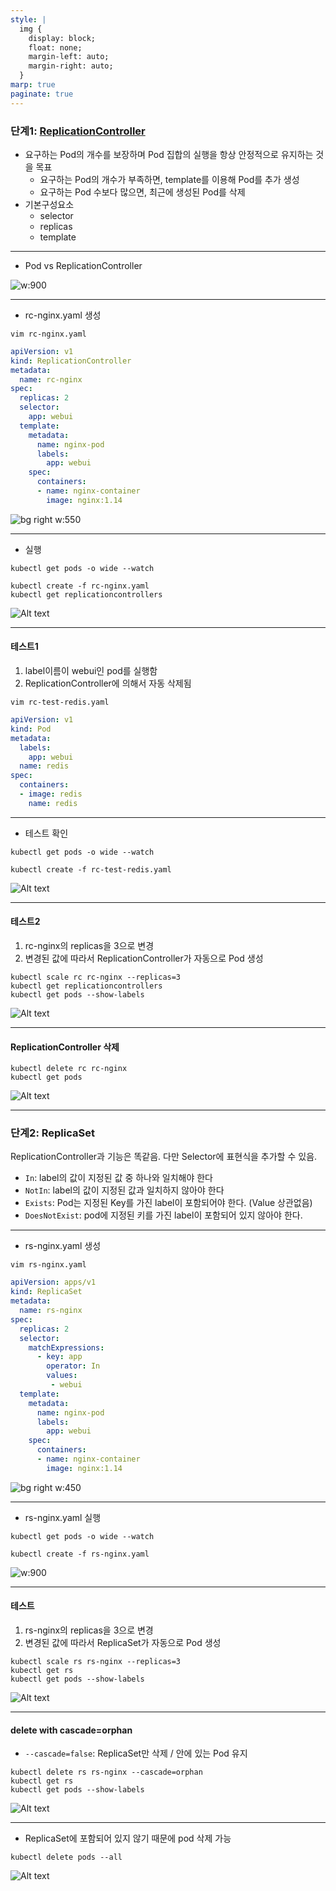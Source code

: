 ```yaml
---
style: |
  img {
    display: block;
    float: none;
    margin-left: auto;
    margin-right: auto;
  }
marp: true
paginate: true
---
```

### 단계1: [ReplicationController](https://kubernetes.io/ko/docs/concepts/workloads/controllers/replicationcontroller/)
- 요구하는 Pod의 개수를 보장하며 Pod 집합의 실행을 항상 안정적으로 유지하는 것을 목표 
    - 요구하는 Pod의 개수가 부족하면, template를 이용해 Pod를 추가 생성
    - 요구하는 Pod 수보다 많으면, 최근에 생성된 Pod를 삭제 
- 기본구성요소
    - selector
    - replicas
    - template
---
- Pod vs ReplicationController

![w:900](./img/image-47.png)

---
- rc-nginx.yaml 생성 
```shell
vim rc-nginx.yaml
```
```yaml
apiVersion: v1
kind: ReplicationController
metadata:
  name: rc-nginx
spec:
  replicas: 2
  selector:
    app: webui
  template:
    metadata:
      name: nginx-pod
      labels:
        app: webui
    spec:
      containers:
      - name: nginx-container
        image: nginx:1.14
```

![bg right w:550](./img/image-48.png)

---
- 실행 
```shell
kubectl get pods -o wide --watch
```
```shell
kubectl create -f rc-nginx.yaml
kubectl get replicationcontrollers
```
![Alt text](./img/image-49.png)

---
#### 테스트1
1. label이름이 webui인 pod를 실행함
2. ReplicationController에 의해서 자동 삭제됨 
```shell
vim rc-test-redis.yaml
```
```yaml
apiVersion: v1
kind: Pod
metadata:
  labels:
    app: webui
  name: redis
spec:
  containers:
  - image: redis
    name: redis
```
---
- 테스트 확인  
```shell
kubectl get pods -o wide --watch
```
```shell
kubectl create -f rc-test-redis.yaml
```
![Alt text](./img/image-50.png)

---
#### 테스트2
1. rc-nginx의 replicas을 3으로 변경 
2. 변경된 값에 따라서 ReplicationController가 자동으로 Pod 생성 
```shell
kubectl scale rc rc-nginx --replicas=3
kubectl get replicationcontrollers
kubectl get pods --show-labels
```
![Alt text](./img/image-51.png)

---
#### ReplicationController 삭제
```shell
kubectl delete rc rc-nginx
kubectl get pods
```
![Alt text](./img/image-53.png)

---
### 단계2: ReplicaSet
ReplicationController과 기능은 똑같음. 다만 Selector에 표현식을 추가할 수 있음.
- `In`: label의 값이 지정된 값 중 하나와 일치해야 한다
- `NotIn`: label의 값이 지정된 값과 일치하지 않아야 한다
- `Exists`: Pod는 지정된 Key를 가진 label이 포함되어야 한다. (Value 상관없음)
- `DoesNotExist`: pod에 지정된 키를 가진 label이 포함되어 있지 않아야 한다.

---
- rs-nginx.yaml 생성 
```shell
vim rs-nginx.yaml
```
```yaml
apiVersion: apps/v1
kind: ReplicaSet
metadata:
  name: rs-nginx
spec:
  replicas: 2
  selector:
    matchExpressions:
      - key: app
        operator: In
        values:
         - webui
  template:
    metadata:
      name: nginx-pod
      labels:
        app: webui
    spec:
      containers:
      - name: nginx-container
        image: nginx:1.14
```
![bg right w:450](./img/image-52.png)

---
- rs-nginx.yaml 실행  
```shell
kubectl get pods -o wide --watch
```
```shell
kubectl create -f rs-nginx.yaml
```
![w:900](./img/image-54.png)

---
#### 테스트
1. rs-nginx의 replicas을 3으로 변경 
2. 변경된 값에 따라서 ReplicaSet가 자동으로 Pod 생성 
```shell
kubectl scale rs rs-nginx --replicas=3
kubectl get rs
kubectl get pods --show-labels
```
![Alt text](./img/image-55.png)

---
#### delete with cascade=orphan
- `--cascade=false`: ReplicaSet만 삭제 / 안에 있는 Pod 유지 
```shell
kubectl delete rs rs-nginx --cascade=orphan
kubectl get rs
kubectl get pods --show-labels
```
![Alt text](./img/image-56.png)

---
- ReplicaSet에 포함되어 있지 않기 때문에 pod 삭제 가능 
```shell
kubectl delete pods --all
```
![Alt text](./img/image-57.png)




